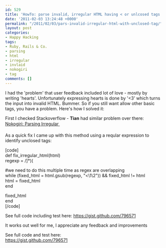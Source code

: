 ```yaml
---
id: 529
title: 'HowTo: parse invalid, irregular HTML having < or unlcosed tags'
date: '2011-02-03 13:24:48 +0000'
permalink: "/2011/02/03/pars-invalid-irregular-html-with-unclosed-tag/"
layout: post
categories:
- Happy Hacking
tags:
- Ruby, Rails & Co.
- parsing
- html
- irregular
- invlaid
- nokogiri
- tag
comments: []
---
```

I had the 'problem' that user feedback included lot of love - mostly by writing 'hearts'. Unfortunately expressing hearts is done by '\<3' which turns the input into invalid HTML. Bummer. So if you still want allow other basic tags, you have a problem. Here's how I solved it:

First I checked Stackoverflow - **Tian** had similar problem over there: [Nokogiri: Parsing Irregular ](http://stackoverflow.com/questions/3268387/nokogiri-parsing-irregular)

As a quick fix I came up with this method using a reqular expression to identify unclosed tags:

[code]  
def fix_irregular_html(html)  
 regexp = /]\*)(

#we need to do this multiple time as regex are overlapping  
 while (fixed_html = html.gsub(regexp, "&lt;\\1\\2")) && fixed_html != html  
 html = fixed_html  
 end

fixed_html  
end  
[/code]

See full code including test here: <https://gist.github.com/796571>

It works out well for me, I appreciate any feedback and improvements

See full code and test here:  
<https://gist.github.com/796571>